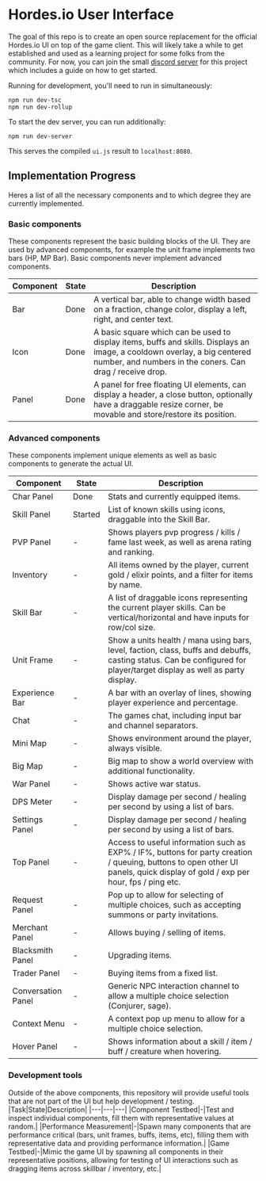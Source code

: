 # Hordes.io User Interface
The goal of this repo is to create an open source replacement for the official Hordes.io UI on top of the game client. 
This will likely take a while to get established and used as a learning project for some folks from the community.
For now, you can join the small [discord server](https://discord.gg/jpYjGv7CTb) for this project which includes a guide on how to get started.

Running for development, you'll need to run in simultaneously:
```
npm run dev-tsc
npm run dev-rollup
```

To start the dev server, you can run additionally:
```
npm run dev-server
```
This serves the compiled `ui.js` result to `localhost:8080`.

## Implementation Progress
Heres a list of all the necessary components and to which degree they are currently implemented.

### Basic components
These components represent the basic building blocks of the UI. They are used by advanced components, for example the unit frame implements two bars (HP, MP Bar). Basic components never implement advanced components.

|Component|State|Description
|---|---|---|
|Bar|Done|A vertical bar, able to change width based on a fraction, change color, display a left, right, and center text.|
|Icon|Done|A basic square which can be used to display items, buffs and skills. Displays an image, a cooldown overlay, a big centered number, and numbers in the coners. Can drag / receive drop.|
|Panel|Done|A panel for free floating UI elements, can display a header, a close button, optionally have a draggable resize corner, be movable and store/restore its position.|

### Advanced components
These components implement unique elements as well as basic components to generate the actual UI.

|Component|State|Description
|---|---|---|
|Char Panel|Done|Stats and currently equipped items.|
|Skill Panel|Started|List of known skills using icons, draggable into the Skill Bar.|
|PVP Panel|-|Shows players pvp progress / kills / fame last week, as well as arena rating and ranking.|
|Inventory|-|All items owned by the player, current gold / elixir points, and a filter for items by name.|
|Skill Bar|-|A list of draggable icons representing the current player skills. Can be vertical/horizontal and have inputs for row/col size.|
|Unit Frame|-|Show a units health / mana using bars, level, faction, class, buffs and debuffs, casting status. Can be configured for player/target display as well as party display.|
|Experience Bar|-|A bar with an overlay of lines, showing player experience and percentage.|
|Chat|-|The games chat, including input bar and channel separators.|
|Mini Map|-|Shows environment around the player, always visible.|
|Big Map|-|Big map to show a world overview with additional functionality.|
|War Panel|-|Shows active war status.|
|DPS Meter|-|Display damage per second / healing per second by using a list of bars.|
|Settings Panel|-|Display damage per second / healing per second by using a list of bars.|
|Top Panel|-|Access to useful information such as EXP% / IF%, buttons for party creation / queuing, buttons to open other UI panels, quick display of gold / exp per hour, fps / ping etc.|
|Request Panel|-|Pop up to allow for selecting of multiple choices, such as accepting summons or party invitations.|
|Merchant Panel|-|Allows buying / selling of items.|
|Blacksmith Panel|-|Upgrading items.|
|Trader Panel|-|Buying items from a fixed list.|
|Conversation Panel|-|Generic NPC interaction channel to allow a multiple choice selection (Conjurer, sage).|
|Context Menu|-|A context pop up menu to allow for a multiple choice selection.|
|Hover Panel|-|Shows information about a skill / item / buff / creature when hovering.|

### Development tools
Outside of the above components, this repository will provide useful tools that are not part of the UI but help development / testing.
|Task|State|Description|
|---|---|---|
|Component Testbed|-|Test and inspect individual components, fill them with representative values at random.|
|Performance Measurement|-|Spawn many components that are performance critical (bars, unit frames, buffs, items, etc), filling them with representative data and providing performance information.|
|Game Testbed|-|Mimic the game UI by spawning all components in their representative positions, allowing for testing of UI interactions such as dragging items across skillbar / inventory, etc.|
